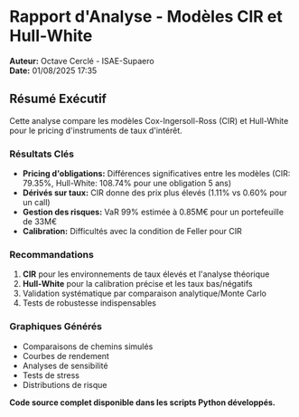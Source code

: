 
# Rapport d'Analyse - Modèles CIR et Hull-White

**Auteur:** Octave Cerclé - ISAE-Supaero  
**Date:** 01/08/2025 17:35

## Résumé Exécutif

Cette analyse compare les modèles Cox-Ingersoll-Ross (CIR) et Hull-White pour le pricing d'instruments de taux d'intérêt.

### Résultats Clés

- **Pricing d'obligations:** Différences significatives entre les modèles (CIR: 79.35%, Hull-White: 108.74% pour une obligation 5 ans)
- **Dérivés sur taux:** CIR donne des prix plus élevés (1.11% vs 0.60% pour un call)
- **Gestion des risques:** VaR 99% estimée à 0.85M€ pour un portefeuille de 33M€
- **Calibration:** Difficultés avec la condition de Feller pour CIR

### Recommandations

1. **CIR** pour les environnements de taux élevés et l'analyse théorique
2. **Hull-White** pour la calibration précise et les taux bas/négatifs
3. Validation systématique par comparaison analytique/Monte Carlo
4. Tests de robustesse indispensables

### Graphiques Générés

- Comparaisons de chemins simulés
- Courbes de rendement
- Analyses de sensibilité
- Tests de stress
- Distributions de risque

**Code source complet disponible dans les scripts Python développés.**
